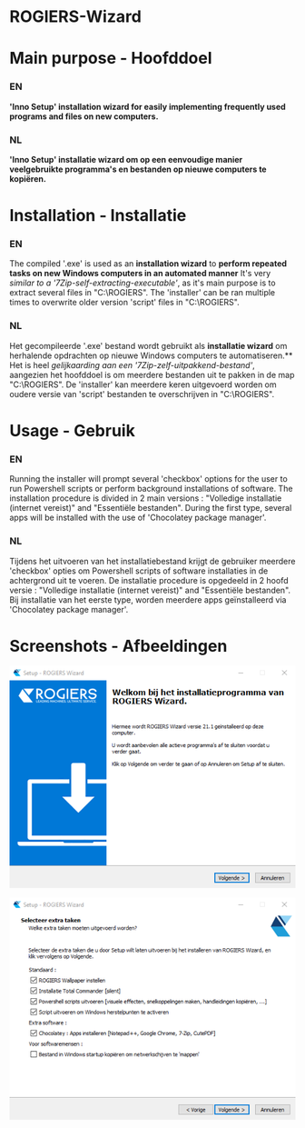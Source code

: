 # ROGIERS-Wizard 

# Main purpose - Hoofddoel
### EN
  **'Inno Setup' installation wizard for easily implementing frequently used programs and files on new computers.**
### NL
  **'Inno Setup' installatie wizard om op een eenvoudige manier veelgebruikte programma's en bestanden op nieuwe computers te kopiëren.**
  
  
  
# Installation - Installatie
### EN
  The compiled '.exe' is used as an **installation wizard** to **perform repeated tasks on new Windows computers in an automated manner**
  It's very *similar to a '7Zip-self-extracting-executable'*, as it's main purpose is to extract several files in "C:\ROGIERS".
  The 'installer' can be ran multiple times to overwrite older version 'script' files in "C:\ROGIERS".  
### NL
  Het gecompileerde '.exe' bestand wordt gebruikt als **installatie wizard** om herhalende opdrachten op nieuwe Windows computers te automatiseren.**
  Het is heel *gelijkaarding aan een '7Zip-zelf-uitpakkend-bestand'*, aangezien het hoofddoel is om meerdere bestanden uit te pakken in de map "C:\ROGIERS".
  De 'installer' kan meerdere keren uitgevoerd worden om oudere versie van 'script' bestanden te overschrijven in "C:\ROGIERS".
  
  
  
# Usage - Gebruik
### EN
  Running the installer will prompt several 'checkbox' options for the user to run Powershell scripts or perform background installations of software.
  The installation procedure is divided in 2 main versions : "Volledige installatie   (internet vereist)" and "Essentiële bestanden".
  During the first type, several apps will be installed with the use of 'Chocolatey package manager'.  
### NL
  Tijdens het uitvoeren van het installatiebestand krijgt de gebruiker meerdere 'checkbox' opties om Powershell scripts of software installaties in de achtergrond uit  te voeren.
  De installatie procedure is opgedeeld in 2 hoofd versie : "Volledige installatie   (internet vereist)" and "Essentiële bestanden".
  Bij installatie van het eerste type, worden meerdere apps geïnstalleerd via 'Chocolatey package manager'.
  
  
# Screenshots - Afbeeldingen
![GitHub Logo](/GRAPHICS/SCREENSHOTS/WelcomeScreen.png)

![GitHub Logo](/GRAPHICS/SCREENSHOTS/TaskSelection.png)
